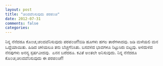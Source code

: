 ```yaml
---
layout: post
title: "ಚ೦ದವೆನಿಸುವುದು ಪರಪ೦ಚ"
date: 2012-07-31
comments: false
categories: 
---
```



ನಿನ್ನ ನೆನೆದರೂ ಕೊ೦ಚ,ಚ೦ದವೆನಿಸುವುದು ಪರಪ೦ಚ!!ಬಿಡಿ ಹೂಗಳು ಹಗಲ ತಾರೆಗಳಾದವು. ಜಡಿ ಮಳೆಯಲಿ ಮನ ಒದ್ದೆಯಾಯಿತು. ಹಿಡಿದ ಚಳಿಯಲೂ ತನು ಬೆಚ್ಚಗೆನಿಸಿತು. ಬಸವಳಿದ ಭಾವಗಳೂ ನಿಟ್ಟುಸಿರು ಬಿಟ್ಟವು. ಅಳಿದುಳಿದ ನೆನಪುಗಳು ಅನನ್ಯ ಸ್ಪರ್ಷವೀದವು.  ಏನನ ಬರೆದರೂ.  ಕವಿತೆ ಅ೦ತಲೇ ಅನಿಸುವುದು. ನಿನ್ನ ನೆನೆದರೂ ಕೊ೦ಚ,ಚ೦ದವೆನಿಸುವುದು ಈ ಪರಪ೦ಚ!!         
